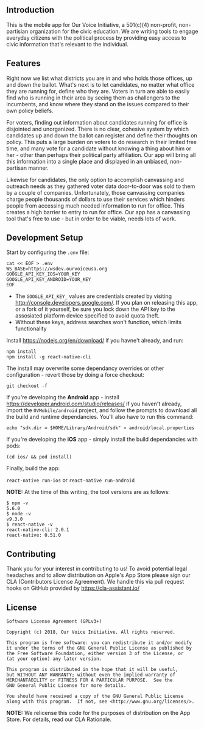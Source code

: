 ## Introduction

This is the mobile app for Our Voice Initiative, a 501(c)(4) non-profit, non-partisian organization for the civic education. We are writing tools to engage everyday citizens with the political process by providing easy access to civic information that's relevant to the individual.

## Features

Right now we list what districts you are in and who holds those offices, up and down the ballot. What's next is to let candidates, no matter what office they are running for, define who they are. Voters in turn are able to easily find who is running in their area by seeing them as challengers to the incumbents, and know where they stand on the issues compared to their own policy beliefs.

For voters, finding out information about candidates running for office is disjointed and unorganized. There is no clear, cohesive system by which candidates up and down the ballot can register and define their thoughts on policy. This puts a large burden on voters to do research in their limited free time, and many vote for a candidate without knowing a thing about him or her - other than perhaps their political party affiliation. Our app will bring all this information into a single place and displayed in an unbiased, non-partisan manner.

Likewise for candidates, the only option to accomplish canvassing and outreach needs as they gathered voter data door-to-door was sold to them by a couple of companies. Unfortunately, those canvassing companies charge people thousands of dollars to use their services which hinders people from accessing much needed information to run for office. This creates a high barrier to entry to run for office. Our app has a canvassing tool that's free to use - but in order to be viable, needs lots of work.

## Development Setup

Start by configuring the `.env` file:

    cat << EOF > .env
    WS_BASE=https://wsdev.ourvoiceusa.org
    GOOGLE_API_KEY_IOS=YOUR_KEY
    GOOGLE_API_KEY_ANDROID=YOUR_KEY
    EOF

* The `GOOGLE_API_KEY_` values are credentials created by visiting http://console.developers.google.com/. If you plan on releasing this app, or a fork of it yourself, be sure you lock down the API key to the assosiated platform device specified to avoid quota theft.
* Without these keys, address searches won't function, which limits functionality

Install https://nodejs.org/en/download/ if you havne't already, and run:

    npm install
    npm install -g react-native-cli

The install may overwrite some dependancy overrides or other configuration - revert those by doing a force checkout:

`git checkout -f`

If you're developing the **Android** app - install https://developer.android.com/studio/releases/ if you haven't already, import the `OVMobile/android` project, and follow the prompts to download all the build and runtime dependancies. You'll also have to run this command:

`echo "sdk.dir = $HOME/Library/Android/sdk" > android/local.properties`

If you're developing the **iOS** app - simply install the build dependancies with pods:

`(cd ios/ && pod install)`

Finally, build the app:

`react-native run-ios` or `react-native run-android`

**NOTE:** At the time of this writing, the tool versions are as follows:

    $ npm -v
    5.6.0
    $ node -v
    v9.3.0
    $ react-native -v
    react-native-cli: 2.0.1
    react-native: 0.51.0

## Contributing

Thank you for your interest in contributing to us! To avoid potential legal headaches and to allow distribution on Apple's App Store please sign our CLA (Contributors License Agreement). We handle this via pull request hooks on GitHub provided by https://cla-assistant.io/

## License

	Software License Agreement (GPLv3+)
	
	Copyright (c) 2018, Our Voice Initiative. All rights reserved.
	
	This program is free software: you can redistribute it and/or modify
	it under the terms of the GNU General Public License as published by
	the Free Software Foundation, either version 3 of the License, or
	(at your option) any later version.
	
	This program is distributed in the hope that it will be useful,
	but WITHOUT ANY WARRANTY; without even the implied warranty of
	MERCHANTABILITY or FITNESS FOR A PARTICULAR PURPOSE.  See the
	GNU General Public License for more details.
	
	You should have received a copy of the GNU General Public License
	along with this program.  If not, see <http://www.gnu.org/licenses/>.

**NOTE:** We relicense this code for the purposes of distribution on the App Store. For details, read our CLA Rationale. 

